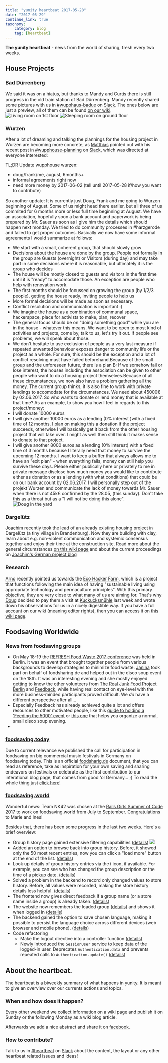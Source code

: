 ```yaml
---
title: "yunity heartbeat 2017-05-28"
date: "2017-05-29"
continue_link: true
taxonomy:
    category: blog
    tag: [heartbeat]
---
```


**The yunity heartbeat** - news from the world of sharing, fresh every two weeks.

## House Projects

### Bad Dürrenberg

We said it was on a hiatus, but thanks to Mandy and Curtis there is still progress in the old train station of Bad Dürrenberg. Mandy recently shared some pictures with us in [#wupphaus-badue](https://yunity.slack.com/messages/C0KPUD3L7/) on [Slack](https://slackin.yunity.org/). The ones below are just a preview, all of them can be found [on our wiki](https://yunity.atlassian.net/wiki/pages/viewpage.action?pageId=91131426).
![Living room on 1st floor](livingroom.jpg)
![Sleeping room on ground floor](sleepingroom.jpg)

### Wurzen

After a lot of dreaming and talking the plannings for the housing project in Wurzen are becoming more concrete, as [Matthias](https://github.com/NerdyProjects) pointed out with his recent post in [#wupphouse-planning](https://yunity.slack.com/messages/C3RS56Z38/) on [Slack](https://slackin.yunity.org/), which was directed at everyone interested: 

TL;DR Update wupphouse wurzen:
- doug/frank/me, august, 6months+
- informal agreements right now
- need more money by 2017-06-02 (tell until 2017-05-28 if/how you want to contribute)

So another update:
It is currently just Doug, Frank and me going to Wurzen beginning of August. Some of us might head there earlier, but all three of us commited for 6 months more or less full time beginning at August.
We have an association, hopefully soon a bank account and paperwork is being prepared by Mr. Sauer as soon as I give him the details which should happen next monday.
We tried to do community processes in #harzgerode and failed to get proper outcomes. Basically we now have some informal agreements I would summarize at follows:
- We start with a small, coherent group, that should slowly grow
- Decisions about the house are done by the group. People not formally in the group are Guests (overnight) or Visitors (during day) and may take part in some decisions where it is reasonable, but ultimately it is the group who decides
- The house will be mostly closed to guests and visitors in the first time until it is "ready" to accomodate those. An exception are people who help with renovation work.
- The first months should be focussed on growing the group (by 1/2/3 people), getting the house ready, inviting people to help us
- More formal decisions will be made as soon as necessary.
- Conflict resolution and communication is important :)
- We imagine the house as a combination of communal space, hackerspace, place for activists to make, plan, recover
- The general focus should be on "doing something good" while you are in the house - whatever this means. We want to be open to most kind of activities and projects, come by, talk to us, let's try it out. If people see problems, we will speak about those.
- We don't hesitate to use exclusion of people as a very last measure if repeated unwanted behaviour exposes danger to community life or the project as a whole. For sure, this should be the exception and a lot of conflict resolving must have failed beforehand.Because of the small group and the unforeseen future, there is a plan B:
If we somehow fail or lose interest, the houses including the association can be given to other people who want to do a housing project themselves.Because of all these circumstances, we now also have a problem gathering all the money. The current group thinks, it is also fine to work with private lendings to accomodate for the circumstances. We need about 45000€ by 02.06.2017. So who wants to donate or lend money that is available at that time?
As an example, to show you how I feel in regards to this project/money:
- I will donate 10000 euros
- I will give another 10000 euros as a lending (0% interest )with a fixed time of 12 months. I plan on making this a donation if the project succeeds, otherwise I will basically get it back from the other housing project that will take over. I might as well then still think it makes sense to donate to that project.
- I will give another 8000 euros as a lending (0% interest) with a fixed time of 3 months because I literally need that money to survive the upcoming 12 months. I want to keep a buffer that always allows me to have an "exit plan" - when everything fails, money can still help you survive these days.
Please either publically here or privately to me in private message disclose how much money you would like to contribute either as donation or as a lending (with what conditions) that could be on our bank account by 02.06.2017.
I will personally step out of the projekt Wurzen and communicate the lack of money towards Mr. Sauer when there is not 45k€ confirmed by the 28.05, (this sunday). Don't take this as a threat but as a "I will not be doing this alone".
![Doug in the yard](dougintheyard.jpg)

### Dargelütz

[Joachim](https://yunity.atlassian.net/wiki/display/~Joachim+Thome) recently took the lead of an already existing housing project in Dargelütz (a tiny village in Brandenburg). Now they are building with clay, learn about e.g. non-violent communication and systemic consensus together and enjoy their time at the construction site. Read more about the general circumstances [on this wiki page](https://yunity.atlassian.net/wiki/display/YUN/Dargeluetz+near+Parchim) and about the current proceedings on [Joachim's German project blog](http://dargeluetz.weebly.com/blog) 

### Research

[Arno](https://yunity.atlassian.net/wiki/users/viewuserprofile.action?username=Arno) recently pointed us towards the [Eco Hacker Farm](https://wiki.ecohackerfarm.org/start), which is a project that functions following the main idea of having "sustainable living using appropriate technology and permaculture principles". With this primary objective, they are very close to what many of us are aiming for. That's why [Doug](https://yunity.atlassian.net/wiki/pages/viewpage.action?pageId=4227232) decided to pay them a visit at [Kuckucksmühle](https://wiki.ecohackerfarm.org/kuckucksmuehle:start) last week and wrote down his observations for us in a nicely digestible way. If you have a full account on our wiki (meaning editor rights), then you can access it on [this wiki page](https://yunity.atlassian.net/wiki/pages/viewpage.action?pageId=91132229).

## Foodsaving Worldwide

### News from foodsaving groups 

- On May 18-19 the [REFRESH Food Waste 2017 conference](http://eu-refresh.org/conference2017) was held in Berlin. It was an event that brought together people from various backgrounds to develop strategies to minimize food waste. [Janina](https://yunity.atlassian.net/wiki/spaces/~Janina) took part on behalf of foodsharing.de and helped out in the disco soup event on the 18th. It was an interesting evening and she mostly enjoyed getting to know the other volunteers from [The Real Junk Food Project Berlin](https://realjunkfoodberlin.wordpress.com/about/) and [Feedback](http://feedbackglobal.org/), while having real contact on eye-level with the more business-minded participants proved difficult. We _do_ have a different perspective after all...
- Especially Feedback has already achieved quite a lot and offers resources to other motivated people, like this [guide to holding a 'Feeding the 5000' event](http://feedbackglobal.org/wp-content/uploads/2016/12/F5K-The-Introductory-Toolkit-1.pdf) or [this one](http://feedbackglobal.org/wp-content/uploads/2016/12/F5K-Disco-Chop-Small-Scale-Event-Toolkit.pdf) that helps you organize a normal, small disco soup evening.
-

### [foodsaving.today](https://foodsaving.today)

Due to current relevance we published the call for participation in foodsaving on big commercial music festivals in Germany on foodsaving.today. This is an official [foodsharig.de]() document, that you can read as reference, take as inspiration for your own saving and sharing endeavors on festivals or celebrate as the first contribution to our interational blog page, that comes from good 'ol Germany... ;) To read the whole thing just [click here](https://foodsaving.today/en/blog/2017/05/14/foodsharingde-festival-call)!

### [foodsaving.world](https://foodsaving.world)

Wonderful news: Team NK42 was chosen at the [Rails Girls Summer of Code 2017](https://railsgirlssummerofcode.org/blog/2017-05-22-teams-2017) to work on foodsaving.world from July to September. Congratulations to Marie and Ines!

Besides that, there has been some progress in the last two weeks. Here's a brief overview:

- Group history page gained extensive filtering capabilities ([details](https://github.com/yunity/foodsaving-frontend/pull/449)) ![](fstool.historyfilter.png)
- Added an option to browse back into group history. Before, it showed only the 50 most recent entries, now you can click a "load more" button at the end of the list. ([details](https://github.com/yunity/foodsaving-frontend/pull/494))
- Look up details of group history entries via the **i** icon, if available. For example, you can see who has changed the group description or the time of a pickup date. ([details](https://github.com/yunity/foodsaving-frontend/pull/494))
- Solved a problem in the backend to record only changed values to store history. Before, all values were recorded, making the store history details less helpful. ([details](https://github.com/yunity/foodsaving-backend/pull/298))
- The frontend now gives direct feedback if a group name (or a store name inside a group) is already taken. ([details](https://github.com/yunity/foodsaving-backend/pull/495))
- The website now remembers the loaded group ([details](https://github.com/yunity/foodsaving-frontend/pull/471)) and shows it when logged in ([details](https://github.com/yunity/foodsaving-frontend/pull/497))
- The backend gained the option to save chosen language, making it possible to persist the language choice across different devices (web browser and mobile phone). ([details](https://github.com/yunity/foodsaving-backend/pull/299))
- Code refactoring
  - Make the logout directive into a controller function ([details](https://github.com/yunity/foodsaving-frontend/pull/482))
  - Newly introduced the `SessionUser` service to keep data of the logged-in user. Deprecates `Authentication.data` and prevents repeated calls to `Authentication.update()` ([details](https://github.com/yunity/foodsaving-frontend/pull/499))


## About the heartbeat.

The heartbeat is a biweekly summary of what happens in yunity. It is meant to give an overview over our currents actions and topics.

### When and how does it happen?

Every other weekend we collect information on a wiki page and publish it on Sunday or the following Monday as a wiki blog article.

Afterwards we add a nice abstract and share it on [facebook](https://www.facebook.com/yunity.org/).

### How to contribute?

Talk to us in [#heartbeat](https://yunity.slack.com/messages/heartbeat/) on [Slack](https://slackin.yunity.org) about the content, the layout or any other heartbeat related issues and ideas!